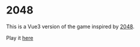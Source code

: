 # 2048

This is a Vue3 version of the game inspired by [2048](https://github.com/gabrielecirulli/2048).


Play it [here](https://naecoo.github.io/vue3-2048-game/)
